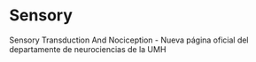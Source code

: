 # Sensory
 Sensory Transduction And Nociception - Nueva página oficial del departamente de neurociencias de la UMH
